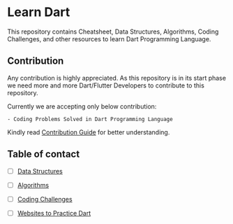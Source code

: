 # Learn Dart
This repository contains Cheatsheet, Data Structures, Algorithms, Coding Challenges, and other resources to learn Dart Programming Language.

## Contribution
Any contribution is highly appreciated. As this repository is in its start phase we need more and more Dart/Flutter Developers to contribute to this repository.

Currently we are accepting only below contribution:
    
    - Coding Problems Solved in Dart Programming Language
Kindly read [Contribution Guide](CONTRIBUTTING.md) for better understanding.

## Table of contact
- [ ] [Data Structures](lib/data-structures/README.md)
- [ ] [Algorithms](lib/algorithms/README.md)
- [ ] [Coding Challenges](lib/problem-solving/README.md)
- [ ] [Websites to Practice Dart](lib/resources/PracticeDart.md)







